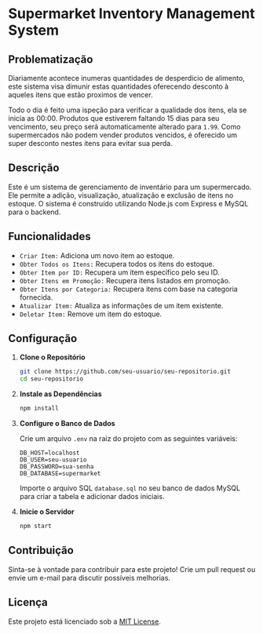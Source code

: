 # Supermarket Inventory Management System

## Problematização

Diariamente acontece inumeras quantidades de desperdicio de alimento, este sistema visa dimunir estas quantidades oferecendo desconto à aqueles itens que estão proximos de vencer.

Todo o dia é feito uma ispeção para verificar a qualidade dos itens, ela se inicia as 00:00. Produtos que estiverem faltando 15 dias para seu vencimento, seu preço será automaticamente alterado para `1.99`. Como supermercados não podem vender produtos vencidos, é oferecido um super desconto nestes itens para evitar sua perda.

## Descrição

Este é um sistema de gerenciamento de inventário para um supermercado. Ele permite a adição, visualização, atualização e exclusão de itens no estoque. O sistema é construído utilizando Node.js com Express e MySQL para o backend.

## Funcionalidades

- `Criar Item:` Adiciona um novo item ao estoque.
- `Obter Todos os Itens:` Recupera todos os itens do estoque.
- `Obter Item por ID:` Recupera um item específico pelo seu ID.
- `Obter Itens em Promoção:` Recupera itens listados em promoção.
- `Obter Itens por Categoria:` Recupera itens com base na categoria fornecida.
- `Atualizar Item:` Atualiza as informações de um item existente.
- `Deletar Item:` Remove um item do estoque.

## Configuração

1. **Clone o Repositório**

    ```bash
    git clone https://github.com/seu-usuario/seu-repositorio.git
    cd seu-repositorio
    ```

2. **Instale as Dependências**

    ```bash
    npm install
    ```

3. **Configure o Banco de Dados**

    Crie um arquivo `.env` na raiz do projeto com as seguintes variáveis:

    ```env
    DB_HOST=localhost
    DB_USER=seu-usuario
    DB_PASSWORD=sua-senha
    DB_DATABASE=supermarket
    ```

    Importe o arquivo SQL `database.sql` no seu banco de dados MySQL para criar a tabela e adicionar dados iniciais.

4. **Inicie o Servidor**

    ```bash
    npm start
    ```

## Contribuição

Sinta-se à vontade para contribuir para este projeto! Crie um pull request ou envie um e-mail para discutir possíveis melhorias.

## Licença

Este projeto está licenciado sob a [MIT License](LICENSE).
